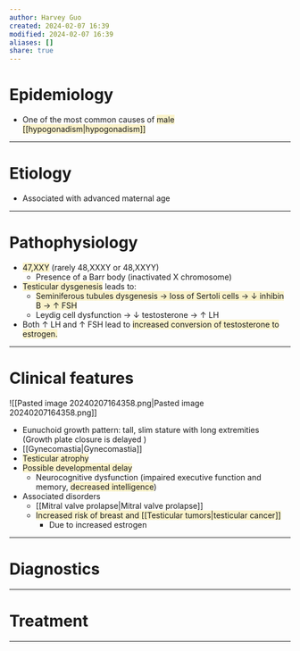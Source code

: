 ```yaml
---
author: Harvey Guo
created: 2024-02-07 16:39
modified: 2024-02-07 16:39
aliases: []
share: true
---
```

# Epidemiology
- One of the most common causes of <span style="background:rgba(240, 200, 0, 0.2)">male [[hypogonadism|hypogonadism]]</span>

---
# Etiology
- Associated with advanced maternal age

---
# Pathophysiology
- <span style="background:rgba(240, 200, 0, 0.2)">47,XXY</span> (rarely 48,XXXY or 48,XXYY)
	- Presence of a Barr body (inactivated X chromosome)
- <span style="background:rgba(240, 200, 0, 0.2)">Testicular dysgenesis</span> leads to:
	- <span style="background:rgba(240, 200, 0, 0.2)">Seminiferous tubules dysgenesis → loss of Sertoli cells → ↓ inhibin B → ↑ FSH</span>
	- Leydig cell dysfunction → ↓ testosterone → ↑ LH
- Both ↑ LH and ↑ FSH lead to <span style="background:rgba(240, 200, 0, 0.2)">increased conversion of testosterone to estrogen.</span>

---
# Clinical features
![[Pasted image 20240207164358.png|Pasted image 20240207164358.png]]
- Eunuchoid growth pattern: tall, slim stature with long extremities (Growth plate closure is delayed )
- [[Gynecomastia|Gynecomastia]]
- <span style="background:rgba(240, 200, 0, 0.2)">Testicular atrophy</span>
- <span style="background:rgba(240, 200, 0, 0.2)">Possible developmental delay</span>
	- Neurocognitive dysfunction (impaired executive function and memory, <span style="background:rgba(240, 200, 0, 0.2)">decreased intelligence</span>) 
- Associated disorders
	- [[Mitral valve prolapse|Mitral valve prolapse]]
	- <span style="background:rgba(240, 200, 0, 0.2)">Increased risk of breast and [[Testicular tumors|testicular cancer]]</span>
		- Due to increased estrogen

---
# Diagnostics


---
# Treatment


---
